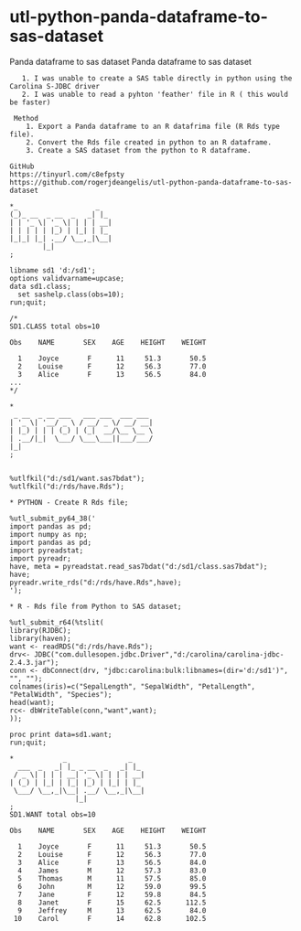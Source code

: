 # utl-python-panda-dataframe-to-sas-dataset
Panda dataframe to sas dataset
    Panda dataframe to sas dataset

       1. I was unable to create a SAS table directly in python using the Carolina S-JDBC driver
       2. I was unable to read a pyhton 'feather' file in R ( this would be faster)

     Method
        1. Export a Panda dataframe to an R datafrima file (R Rds type file).
        2. Convert the Rds file created in python to an R dataframe.
        3. Create a SAS dataset from the python to R dataframe.

    GitHub
    https://tinyurl.com/c8efpsty
    https://github.com/rogerjdeangelis/utl-python-panda-dataframe-to-sas-dataset

    *_                   _
    (_)_ __  _ __  _   _| |_
    | | '_ \| '_ \| | | | __|
    | | | | | |_) | |_| | |_
    |_|_| |_| .__/ \__,_|\__|
            |_|
    ;

    libname sd1 'd:/sd1';
    options validvarname=upcase;
    data sd1.class;
      set sashelp.class(obs=10);
    run;quit;

    /*
    SD1.CLASS total obs=10

    Obs    NAME       SEX    AGE    HEIGHT    WEIGHT

      1    Joyce       F      11     51.3       50.5
      2    Louise      F      12     56.3       77.0
      3    Alice       F      13     56.5       84.0
    ...
    */

    *
     _ __  _ __ ___   ___ ___  ___ ___
    | '_ \| '__/ _ \ / __/ _ \/ __/ __|
    | |_) | | | (_) | (_|  __/\__ \__ \
    | .__/|_|  \___/ \___\___||___/___/
    |_|
    ;


    %utlfkil("d:/sd1/want.sas7bdat");
    %utlfkil("d:/rds/have.Rds");

    * PYTHON - Create R Rds file;

    %utl_submit_py64_38('
    import pandas as pd;
    import numpy as np;
    import pandas as pd;
    import pyreadstat;
    import pyreadr;
    have, meta = pyreadstat.read_sas7bdat("d:/sd1/class.sas7bdat");
    have;
    pyreadr.write_rds("d:/rds/have.Rds",have);
    ');

    * R - Rds file from Python to SAS dataset;

    %utl_submit_r64(%tslit(
    library(RJDBC);
    library(haven);
    want <- readRDS("d:/rds/have.Rds");
    drv<- JDBC("com.dullesopen.jdbc.Driver","d:/carolina/carolina-jdbc-2.4.3.jar");
    conn <- dbConnect(drv, "jdbc:carolina:bulk:libnames=(dir='d:/sd1')", "", "");
    colnames(iris)=c("SepalLength", "SepalWidth", "PetalLength", "PetalWidth", "Species");
    head(want);
    rc<- dbWriteTable(conn,"want",want);
    ));

    proc print data=sd1.want;
    run;quit;

    *            _               _
      ___  _   _| |_ _ __  _   _| |_
     / _ \| | | | __| '_ \| | | | __|
    | (_) | |_| | |_| |_) | |_| | |_
     \___/ \__,_|\__| .__/ \__,_|\__|
                    |_|
    ;
    SD1.WANT total obs=10

    Obs    NAME       SEX    AGE    HEIGHT    WEIGHT

      1    Joyce       F      11     51.3       50.5
      2    Louise      F      12     56.3       77.0
      3    Alice       F      13     56.5       84.0
      4    James       M      12     57.3       83.0
      5    Thomas      M      11     57.5       85.0
      6    John        M      12     59.0       99.5
      7    Jane        F      12     59.8       84.5
      8    Janet       F      15     62.5      112.5
      9    Jeffrey     M      13     62.5       84.0
     10    Carol       F      14     62.8      102.5
